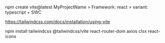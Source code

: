 npm create vite@latest MyProjectName > Framework: react > variant: typescript + SWC

https://tailwindcss.com/docs/installation/using-vite

npm install tailwindcss @tailwindcss/vite react-router-dom axios clsx react-icons